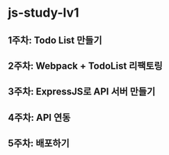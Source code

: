 # js-study-lv1

## 1주차: Todo List 만들기

## 2주차: Webpack + TodoList 리팩토링

## 3주차: ExpressJS로 API 서버 만들기

## 4주차: API 연동

## 5주차: 배포하기
